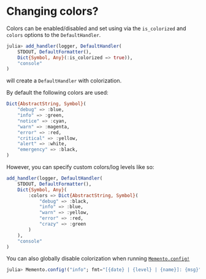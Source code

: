 # Changing colors?

Colors can be enabled/disabled and set using via the `is_colorized` and `colors` options to the `DefaultHandler`.

```julia
julia> add_handler(logger, DefaultHandler(
    STDOUT, DefaultFormatter(),
    Dict{Symbol, Any}(:is_colorized => true)),
    "console"
)
```
will create a `DefaultHandler` with colorization.

By default the following colors are used:

```julia
Dict{AbstractString, Symbol}(
    "debug" => :blue,
    "info" => :green,
    "notice" => :cyan,
    "warn" => :magenta,
    "error" => :red,
    "critical" => :yellow,
    "alert" => :white,
    "emergency" => :black,
)
```

However, you can specify custom colors/log levels like so:

```julia
add_handler(logger, DefaultHandler(
    STDOUT, DefaultFormatter(),
    Dict{Symbol, Any}(
        :colors => Dict{AbstractString, Symbol}(
            "debug" => :black,
            "info" => :blue,
            "warn" => :yellow,
            "error" => :red,
            "crazy" => :green
        )
    ),
    "console"
)
```

You can also globally disable colorization when running [`Memento.config!`](@ref)

```julia
julia> Memento.config!("info"; fmt="[{date} | {level} | {name}]: {msg}", colorized=false)
```
